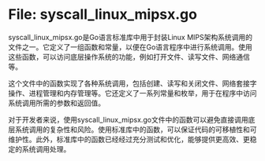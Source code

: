 # File: syscall_linux_mipsx.go

syscall_linux_mipsx.go是Go语言标准库中用于封装Linux MIPS架构系统调用的文件之一。它定义了一组函数和常量，以便在Go语言程序中进行系统调用。使用这些函数，可以访问底层操作系统的功能，例如打开文件、读写文件、网络通信等。

这个文件中的函数实现了各种系统调用，包括创建、读写和关闭文件、网络套接字操作、进程管理和内存管理等。它还定义了一系列常量和枚举，用于在程序中访问系统调用所需的参数和返回值。

对于开发者来说，使用syscall_linux_mipsx.go文件中的函数可以避免直接调用底层系统调用的复杂性和风险。使用标准库中的函数，可以保证代码的可移植性和可维护性。此外，标准库中的函数已经经过充分测试和优化，能够提供更高效、更稳定的系统调用处理。

